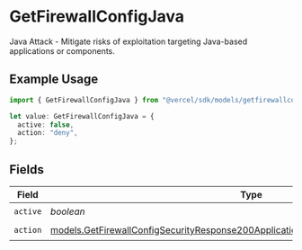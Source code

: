 # GetFirewallConfigJava

Java Attack - Mitigate risks of exploitation targeting Java-based applications or components.

## Example Usage

```typescript
import { GetFirewallConfigJava } from "@vercel/sdk/models/getfirewallconfigop.js";

let value: GetFirewallConfigJava = {
  active: false,
  action: "deny",
};
```

## Fields

| Field                                                                                                                                                                            | Type                                                                                                                                                                             | Required                                                                                                                                                                         | Description                                                                                                                                                                      |
| -------------------------------------------------------------------------------------------------------------------------------------------------------------------------------- | -------------------------------------------------------------------------------------------------------------------------------------------------------------------------------- | -------------------------------------------------------------------------------------------------------------------------------------------------------------------------------- | -------------------------------------------------------------------------------------------------------------------------------------------------------------------------------- |
| `active`                                                                                                                                                                         | *boolean*                                                                                                                                                                        | :heavy_check_mark:                                                                                                                                                               | N/A                                                                                                                                                                              |
| `action`                                                                                                                                                                         | [models.GetFirewallConfigSecurityResponse200ApplicationJSONResponseBodyCrsJavaAction](../models/getfirewallconfigsecurityresponse200applicationjsonresponsebodycrsjavaaction.md) | :heavy_check_mark:                                                                                                                                                               | N/A                                                                                                                                                                              |